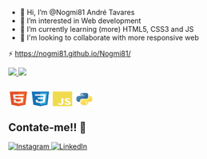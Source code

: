 - 👋 Hi, I’m @Nogmi81 André Tavares
- 👀 I’m interested in Web development
- 🌱 I’m currently learning (more) HTML5, CSS3 and JS
- 💞️ I'm looking to collaborate with more responsive web

 ⚡ https://nogmi81.github.io/Nogmi81/

<div>
  <a href="https://github.com/Nogmi81">
       <img height="180em" src="https://github-readme-stats.vercel.app/api/top-langs/?username=AnnaDays&layout=compact&langs_count=16&theme=dracula"/>
    <img height="180em" src="https://github-readme-stats.vercel.app/api?username=AnnaDays&show_icons=true&theme=dracula"/>
  </a>
</div>

##
<div style="display: inline-block">
  <img align="center" alt="HTML5" height="30" width="40" src="https://raw.githubusercontent.com/devicons/devicon/master/icons/html5/html5-original.svg">
  <img align="center" alt="CSS3" height="30" width="40" src="https://raw.githubusercontent.com/devicons/devicon/master/icons/css3/css3-original.svg">
  <img align="center" alt="Js" height="30" width="40" src="https://raw.githubusercontent.com/devicons/devicon/master/icons/javascript/javascript-plain.svg">
  <img align="center" alt="Python" height="30" width="40" src="https://raw.githubusercontent.com/devicons/devicon/master/icons/python/python-original.svg">
  
</div>

##
## Contate-me!! 👋
<div>
  <a href="https://www.instagram.com/nogmi81/" target="_blank">
    <img src="https://img.shields.io/badge/-Instagram-E4405F?style=for-the-badge&logo=instagram&logoColor=white" alt="Instagram">
  </a>
  <a href="https://www.linkedin.com/in/andretnmiranda/" target="_blank">
    <img src="https://img.shields.io/badge/-LinkedIn-0077B5?style=for-the-badge&logo=linkedin&logoColor=white" alt="LinkedIn">
  </a>
</div>




